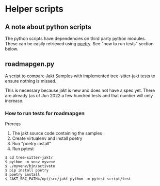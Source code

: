 # Helper scripts

## A note about python scripts

The python scripts have dependencies on third party python modules. These can be easily
retrieved using [poetry](https://python-poetry.org/). See "how to run tests" section
below.

## roadmapgen.py

A script to compare Jakt Samples with implemented tree-sitter-jakt tests to ensure nothing
is missed.

This is necessary because jakt is new and does not have a spec yet. There are already (as
of Jun 2022 a few hundred tests and that number will only increase.

### How to run tests for roadmapgen

Prereqs

1. The jakt source code containing the samples
1. Create virtualenv and install poetry
1. Run "poetry install"
1. Run pytest

```
$ cd tree-sitter-jakt/
$ python -m venv myvenv
$ ./myvenv/bin/activate
$ pip install poetry
$ poetry install
$ JAKT_SRC_PATH=/opt/src/jakt python -m pytest script/test
```
